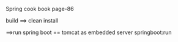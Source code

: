 Spring cook book page-86


build ==>
clean install

==>run spring boot == tomcat as embedded server
springboot:run
